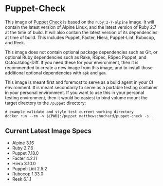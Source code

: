 # Puppet-Check

This image of [Puppet Check](https://github.com/mschuchard/puppet-check) is based on the `ruby:2-7-alpine` image. It will contain the latest version of Alpine Linux, and the latest version of Ruby 2.7 at the time of build. It will also contain the latest version of its dependencies at time of build. This includes Puppet, Facter, Hiera, Puppet-Lint, Rubocop, and Reek.

This image does not contain optional package dependencies such as Git, or optional Ruby dependencies such as Rake, RSpec, RSpec Puppet, and Octocatalog-Diff. If you need these for your environment, then it is recommended to create a new image from this image, and to install those additional optional dependencies with `apk` and `gem`.

This image is meant first and foremost to serve as a build agent in your CI environment. It is meant secondarily to serve as a portable testing container in your personal environment. If you want to use this in your personal testing environment, then it would be easiest to bind volume mount the target directory to the `/puppet` directory:

```
# example validate and style test current working directory
docker run --rm -v ${PWD}:/puppet matthewschuchard/puppet-check -s .
```

## Current Latest Image Specs
- Alpine 3.16
- Ruby 2.7.6
- Puppet 7.18.0
- Facter 4.2.11
- Hiera 3.10.0
- Puppet-Lint 2.5.2
- Rubocop 1.33.0
- Reek 6.1.1
